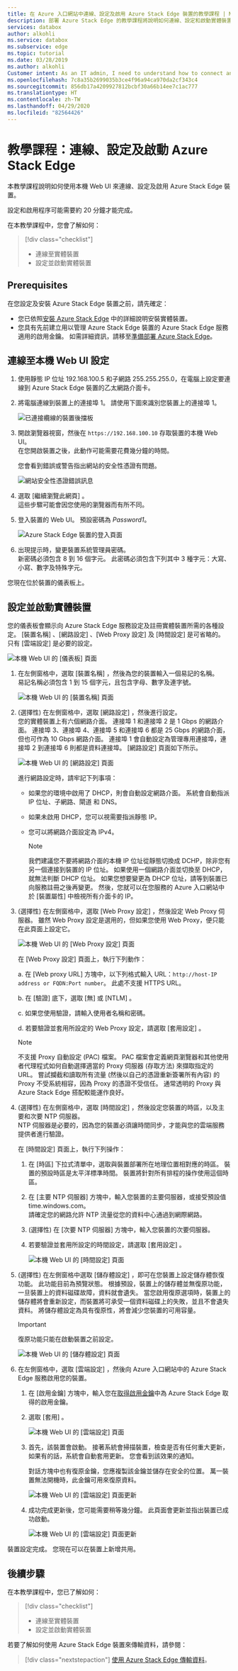 ```yaml
---
title: 在 Azure 入口網站中連線、設定及啟用 Azure Stack Edge 裝置的教學課程 | Microsoft Docs
description: 部署 Azure Stack Edge 的教學課程將說明如何連線、設定和啟動實體裝置。
services: databox
author: alkohli
ms.service: databox
ms.subservice: edge
ms.topic: tutorial
ms.date: 03/28/2019
ms.author: alkohli
Customer intent: As an IT admin, I need to understand how to connect and activate Azure Stack Edge so I can use it to transfer data to Azure.
ms.openlocfilehash: 7c8a35b2699035b3ce4f96a94ca970da2cf343c4
ms.sourcegitcommit: 856db17a4209927812bcbf30a66b14ee7c1ac777
ms.translationtype: HT
ms.contentlocale: zh-TW
ms.lasthandoff: 04/29/2020
ms.locfileid: "82564426"
---
```

# <a name="tutorial-connect-set-up-and-activate-azure-stack-edge"></a>教學課程：連線、設定及啟動 Azure Stack Edge 

本教學課程說明如何使用本機 Web UI 來連線、設定及啟用 Azure Stack Edge 裝置。

設定和啟用程序可能需要約 20 分鐘才能完成。

在本教學課程中，您會了解如何：

> [!div class="checklist"]
> * 連線至實體裝置
> * 設定並啟動實體裝置

## <a name="prerequisites"></a>Prerequisites

在您設定及安裝 Azure Stack Edge 裝置之前，請先確定：

* 您已依照[安裝 Azure Stack Edge](azure-stack-edge-deploy-install.md) 中的詳細說明安裝實體裝置。
* 您具有先前建立用以管理 Azure Stack Edge 裝置的 Azure Stack Edge 服務適用的啟用金鑰。 如需詳細資訊，請移至[準備部署 Azure Stack Edge](azure-stack-edge-deploy-prep.md)。

## <a name="connect-to-the-local-web-ui-setup"></a>連線至本機 Web UI 設定 

1. 使用靜態 IP 位址 192.168.100.5 和子網路 255.255.255.0，在電腦上設定要連線到 Azure Stack Edge 裝置的乙太網路介面卡。

2. 將電腦連線到裝置上的連接埠 1。 請使用下圖來識別您裝置上的連接埠 1。

    ![已連接纜線的裝置後擋板](./media/azure-stack-edge-deploy-install/backplane-cabled.png)


3. 開啟瀏覽器視窗，然後在 `https://192.168.100.10` 存取裝置的本機 Web UI。  
    在您開啟裝置之後，此動作可能需要花費幾分鐘的時間。 

    您會看到錯誤或警告指出網站的安全性憑證有問題。 
   
    ![網站安全性憑證錯誤訊息](./media/azure-stack-edge-deploy-connect-setup-activate/image2.png)

4. 選取 [繼續瀏覽此網頁]  。  
    這些步驟可能會因您使用的瀏覽器而有所不同。

5. 登入裝置的 Web UI。 預設密碼為 *Password1*。 
   
    ![Azure Stack Edge 裝置的登入頁面](./media/azure-stack-edge-deploy-connect-setup-activate/image3.png)

6. 出現提示時，變更裝置系統管理員密碼。  
    新密碼必須包含 8 到 16 個字元。 此密碼必須包含下列其中 3 種字元：大寫、小寫、數字及特殊字元。

您現在位於裝置的儀表板上。

## <a name="set-up-and-activate-the-physical-device"></a>設定並啟動實體裝置
 
您的儀表板會顯示向 Azure Stack Edge 服務設定及註冊實體裝置所需的各種設定。 [裝置名稱]  、[網路設定]  、[Web Proxy 設定]  及 [時間設定]  是可省略的。 只有 [雲端設定]  是必要的設定。
   
![本機 Web UI 的 [儀表板] 頁面](./media/azure-stack-edge-deploy-connect-setup-activate/set-up-activate-1.png)

1. 在左側窗格中，選取 [裝置名稱]  ，然後為您的裝置輸入一個易記的名稱。  
    易記名稱必須包含 1 到 15 個字元，且包含字母、數字及連字號。

    ![本機 Web UI 的 [裝置名稱] 頁面](./media/azure-stack-edge-deploy-connect-setup-activate/set-up-activate-2.png)

2. (選擇性) 在左側窗格中，選取 [網路設定]  ，然後進行設定。  
    您的實體裝置上有六個網路介面。 連接埠 1 和連接埠 2 是 1 Gbps 的網路介面。 連接埠 3、連接埠 4、連接埠 5 和連接埠 6 都是 25 Gbps 的網路介面，但也可作為 10 Gbps 網路介面。 連接埠 1 會自動設定為管理專用連接埠，連接埠 2 到連接埠 6 則都是資料連接埠。 [網路設定]  頁面如下所示。
    
    ![本機 Web UI 的 [網路設定] 頁面](./media/azure-stack-edge-deploy-connect-setup-activate/set-up-activate-3.png)
   
    進行網路設定時，請牢記下列事項：

   - 如果您的環境中啟用了 DHCP，則會自動設定網路介面。 系統會自動指派 IP 位址、子網路、閘道 和 DNS。
   - 如果未啟用 DHCP，您可以視需要指派靜態 IP。
   - 您可以將網路介面設定為 IPv4。

     >[!NOTE] 
     > 我們建議您不要將網路介面的本機 IP 位址從靜態切換成 DCHP，除非您有另一個連接到裝置的 IP 位址。 如果使用一個網路介面並切換至 DHCP，就無法判斷 DHCP 位址。 如果您想要變更為 DHCP 位址，請等到裝置已向服務註冊之後再變更。 然後，您就可以在您服務的 Azure 入口網站中於 [裝置屬性]  中檢視所有介面卡的 IP。

3. (選擇性) 在左側窗格中，選取 [Web Proxy 設定]  ，然後設定 Web Proxy 伺服器。 雖然 Web Proxy 設定是選用的，但如果您使用 Web Proxy，便只能在此頁面上設定它。
   
   ![本機 Web UI 的 [Web Proxy 設定] 頁面](./media/azure-stack-edge-deploy-connect-setup-activate/set-up-activate-4.png)
   
   在 [Web Proxy 設定]  頁面上，執行下列動作：
   
   a. 在 [Web proxy URL]  方塊中，以下列格式輸入 URL：`http://host-IP address or FQDN:Port number`。 此處不支援 HTTPS URL。

   b. 在 [驗證]  底下，選取 [無]  或 [NTLM]  。

   c. 如果您使用驗證，請輸入使用者名稱和密碼。

   d. 若要驗證並套用所設定的 Web Proxy 設定，請選取 [套用設定]  。
   
   > [!NOTE]
   > 不支援 Proxy 自動設定 (PAC) 檔案。 PAC 檔案會定義網頁瀏覽器和其他使用者代理程式如何自動選擇適當的 Proxy 伺服器 (存取方法) 來擷取指定的 URL。
   > 嘗試攔截和讀取所有流量 (然後以自己的憑證重新簽署所有內容) 的 Proxy 不受系統相容，因為 Proxy 的憑證不受信任。
   > 通常透明的 Proxy 與 Azure Stack Edge 搭配較能運作良好。

4. (選擇性) 在左側窗格中，選取 [時間設定]  ，然後設定您裝置的時區，以及主要和次要 NTP 伺服器。  
    NTP 伺服器是必要的，因為您的裝置必須讓時間同步，才能與您的雲端服務提供者進行驗證。
       
    在 [時間設定]  頁面上，執行下列操作：
    
    1. 在 [時區]  下拉式清單中，選取與裝置部署所在地理位置相對應的時區。
        裝置的預設時區是太平洋標準時間。 裝置將針對所有排程的操作使用這個時區。

    2. 在 [主要 NTP 伺服器]  方塊中，輸入您裝置的主要伺服器，或接受預設值 time.windows.com。  
        請確定您的網路允許 NTP 流量從您的資料中心通過到網際網路。

    3. (選擇性) 在 [次要 NTP 伺服器]  方塊中，輸入您裝置的次要伺服器。

    4. 若要驗證並套用所設定的時間設定，請選取 [套用設定]  。

        ![本機 Web UI 的 [時間設定] 頁面](./media/azure-stack-edge-deploy-connect-setup-activate/set-up-activate-5.png)

5. (選擇性) 在左側窗格中選取 [儲存體設定]  ，即可在您裝置上設定儲存體恢復功能。 此功能目前為預覽狀態。 根據預設，裝置上的儲存體並無復原功能，一旦裝置上的資料磁碟故障，資料就會遺失。 當您啟用復原選項時，裝置上的儲存體將會重新設定，而裝置將可承受一個資料磁碟上的失敗，並且不會遺失資料。 將儲存體設定為具有復原性，將會減少您裝置的可用容量。

    > [!IMPORTANT] 
    > 復原功能只能在啟動裝置之前設定。 

    ![本機 Web UI 的 [儲存體設定] 頁面](./media/azure-stack-edge-deploy-connect-setup-activate/storage-settings.png)

6. 在左側窗格中，選取 [雲端設定]  ，然後向 Azure 入口網站中的 Azure Stack Edge 服務啟用您的裝置。
    
    1. 在 [啟用金鑰]  方塊中，輸入您在[取得啟用金鑰](azure-stack-edge-deploy-prep.md#get-the-activation-key)中為 Azure Stack Edge 取得的啟用金鑰。
    2. 選取 [套用]  。
       
        ![本機 Web UI 的 [雲端設定] 頁面](./media/azure-stack-edge-deploy-connect-setup-activate/set-up-activate-6.png)

    3. 首先，該裝置會啟動。 接著系統會掃描裝置，檢查是否有任何重大更新，如果有的話，系統會自動套用更新。 您會看到該效果的通知。

        對話方塊中也有復原金鑰，您應複製該金鑰並儲存在安全的位置。 萬一裝置無法開機時，此金鑰可用來復原資料。

        ![本機 Web UI 的 [雲端設定] 頁面更新](./media/azure-stack-edge-deploy-connect-setup-activate/set-up-activate-7.png)

    4. 成功完成更新後，您可能需要稍等幾分鐘。 此頁面會更新並指出裝置已成功啟動。

        ![本機 Web UI 的 [雲端設定] 頁面更新](./media/azure-stack-edge-deploy-connect-setup-activate/set-up-activate-8.png)

裝置設定完成。 您現在可以在裝置上新增共用。

## <a name="next-steps"></a>後續步驟

在本教學課程中，您已了解如何：

> [!div class="checklist"]
> * 連線至實體裝置
> * 設定並啟動實體裝置

若要了解如何使用 Azure Stack Edge 裝置來傳輸資料，請參閱：

> [!div class="nextstepaction"]
> [使用 Azure Stack Edge 傳輸資料](./azure-stack-edge-deploy-add-shares.md)。
